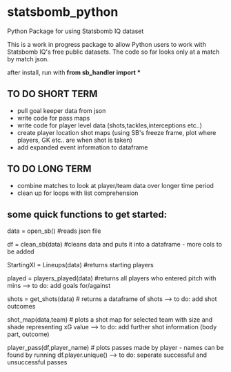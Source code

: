 # statsbomb_python
Python Package for using Statsbomb IQ dataset

This is a work in progress package to allow Python users to work with Statsbomb IQ's free public datasets. The code so far looks only at a match by match json.


after install, run with <b> from sb_handler import * </b>

## TO DO SHORT TERM ##
- pull goal keeper data from json
- write code for pass maps
- write code for player level data (shots,tackles,interceptions etc..)
- create player location shot maps (using SB's freeze frame, plot where players, GK etc.. are when shot is taken)
- add expanded event information to dataframe


## TO DO LONG TERM ##
- combine matches to look at player/team data over longer time period
- clean up for loops with list comprehension

## some quick functions to get started: ##

data = open_sb(<FILENAME>) #reads json file

df = clean_sb(data) #cleans data and puts it into a dataframe - more cols to be added

StartingXI = Lineups(data) #returns starting players

played = players_played(data) #returns all players who entered pitch with mins --> to do: add goals for/against 

shots = get_shots(data) # returns a dataframe of shots --> to do: add shot outcomes

shot_map(data,team) # plots a shot map for selected team with size and shade representing xG value --> to do: add further shot information (body part, outcome)

player_pass(df,player_name) # plots passes made by player - names can be found by running df.player.unique() --> to do: seperate successful and unsuccessful passes

